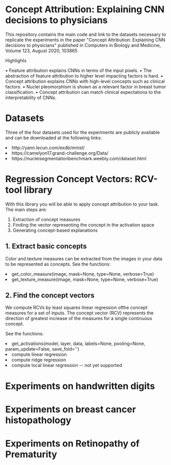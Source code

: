# Concept Attribution: Explaining CNN decisions to physicians
This repository contains the main code and link to the datasets necessary to replicate the experiments in the paper "Concept Attribution: Explaining CNN decisions to physicians" published in Computers in Biology and Medicine, Volume 123, August 2020, 103865

Highlights

• Feature attribution explains CNNs in terms of the input pixels.
• The abstraction of feature attribution to higher level impacting factors is hard.
• Concept attribution explains CNNs with high-level concepts such as clinical factors.
• Nuclei pleomorphism is shown as a relevant factor in breast tumor classification.
• Concept attribution can match clinical expectations to the interpretability of CNNs.

# Datasets
Three of the four datasets used for the experiments are publicly available and can be downloaded at the following links:
<li>http://yann.lecun.com/exdb/mnist/
<li>https://camelyon17.grand-challenge.org/Data/
<li>https://nucleisegmentationbenchmark.weebly.com/dataset.html
  
# Regression Concept Vectors: RCV-tool library  
With this library you will be able to apply concept attribution to your task. 
The main steps are:
1. Extraction of concept measures
2. Finding the vector representing the concept in the activation space
3. Generating concept-based explanations

## 1. Extract basic concepts
Color and texture measures can be extracted from the images in your data to be represented as concepts. 
See the functions:
<li> get_color_measure(image, mask=None, type=None, verbose=True) 
<li> get_texture_measure(image, mask=None, type=None, verbose=True) 

## 2. Find the concept vectors
We compute RCVs by least squares linear regression ofthe concept measures for a set of inputs. The concept vector (RCV) represents the direction of greatest increase of the measures for a single continuous concept. 
 
 See the functions:
 <li> get_activations(model, layer, data, labels=None, pooling=None, param_update=False, save_fold='')
 <li>  compute linear regression  
 <li> compute ridge regression
 <li> compute local linear regression -- not yet supported

# Experiments on handwritten digits

# Experiments on breast cancer histopathology

# Experiments on Retinopathy of Prematurity
